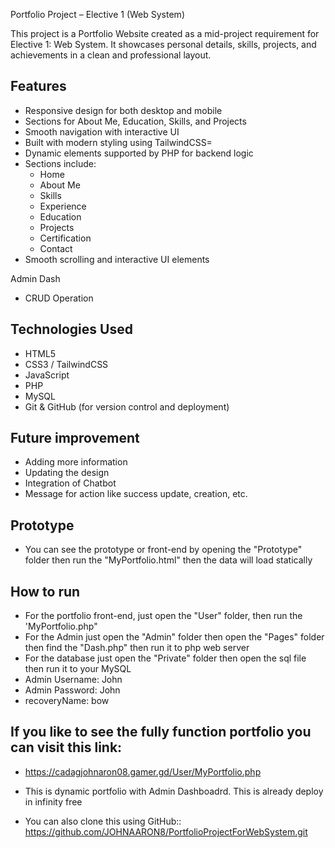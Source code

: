 Portfolio Project – Elective 1 (Web System)

This project is a Portfolio Website created as a mid-project requirement for Elective 1: Web System. It showcases personal details, skills, projects, and achievements in a clean and professional layout.

## Features
- Responsive design for both desktop and mobile
- Sections for About Me, Education, Skills, and Projects
- Smooth navigation with interactive UI
- Built with modern styling using TailwindCSS=
- Dynamic elements supported by PHP for backend logic
- Sections include:
  - Home
  - About Me
  - Skills
  - Experience
  - Education
  - Projects
  - Certification
  - Contact
- Smooth scrolling and interactive UI elements

Admin Dash
- CRUD Operation

## Technologies Used
- HTML5
- CSS3 / TailwindCSS
- JavaScript
- PHP
- MySQL
- Git & GitHub (for version control and deployment)

## Future improvement
- Adding more information 
- Updating the design
- Integration of Chatbot
- Message for action like success update, creation, etc.

## Prototype
- You can see the prototype or front-end by opening the "Prototype" folder then run the "MyPortfolio.html" then the data will load statically

## How to run 
- For the portfolio front-end, just open the "User" folder, then run the 'MyPortfolio.php"
- For the Admin just open the "Admin" folder then open the "Pages" folder then find the "Dash.php" then run it to php web server
- For the database just open the "Private" folder then open the sql file then run it to your MySQL
- Admin Username: John
- Admin Password: John
- recoveryName: bow

## If you like to see the fully function portfolio you can visit this link: 

- https://cadagjohnaron08.gamer.gd/User/MyPortfolio.php
- This is dynamic portfolio with Admin Dashboadrd. This is already deploy in infinity free

- You can also clone this using GitHub:: https://github.com/JOHNAARON8/PortfolioProjectForWebSystem.git

